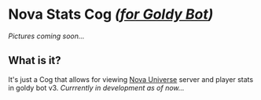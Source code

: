 # Nova Stats Cog *([for Goldy Bot](https://github.com/TGP-Projects/Goldy-Bot-V3))*

*Pictures coming soon...*

## What is it?
It's just a Cog that allows for viewing [Nova Universe](https://novauniverse.net/) server and player stats in goldy bot v3. *Currrently in development as of now...*
